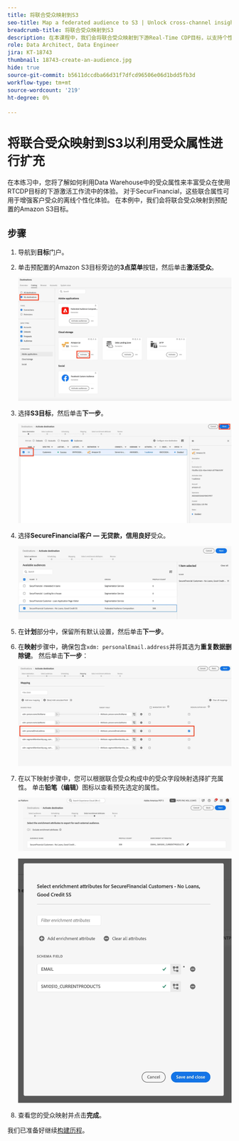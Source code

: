 ```yaml
---
title: 将联合受众映射到S3
seo-title: Map a federated audience to S3 | Unlock cross-channel insights with Federated Audience Composition
breadcrumb-title: 将联合受众映射到S3
description: 在本课程中，我们会将联合受众映射到下游Real-Time CDP目标，以支持个性化的离线体验。
role: Data Architect, Data Engineer
jira: KT-18743
thumbnail: 18743-create-an-audience.jpg
hide: true
source-git-commit: b5611dccdba66d31f7dfcd96506e06d1bdd5fb3d
workflow-type: tm+mt
source-wordcount: '219'
ht-degree: 0%

---
```



# 将联合受众映射到S3以利用受众属性进行扩充

在本练习中，您将了解如何利用Data Warehouse中的受众属性来丰富受众在使用RTCDP目标的下游激活工作流中的体验。 对于SecurFinancial，这些联合属性可用于增强客户受众的离线个性化体验。 在本例中，我们会将联合受众映射到预配置的Amazon S3目标。

## 步骤

1. 导航到&#x200B;**目标**&#x200B;门户。

2. 单击预配置的Amazon S3目标旁边的&#x200B;**3点菜单**&#x200B;按钮，然后单击&#x200B;**激活受众**。

   ![激活受众](assets/activate-audiences.png)

3. 选择&#x200B;**S3目标**，然后单击&#x200B;**下一步**。

   ![select-s3-destination](assets/select-s3-destination.png)

4. 选择&#x200B;**SecureFinancial客户 — 无贷款，信用良好**&#x200B;受众。

   ![select-s3-audience](assets/select-s3-audience.png)

5. 在&#x200B;**计划**&#x200B;部分中，保留所有默认设置，然后单击&#x200B;**下一步**。

6. 在&#x200B;**映射**&#x200B;步骤中，确保包含`xdm: personalEmail.address`并将其选为&#x200B;**重复数据删除键**。 然后单击&#x200B;**下一步**：

   ![重复数据删除键](assets/deduplication-key.png)

7. 在以下映射步骤中，您可以根据联合受众构成中的受众字段映射选择扩充属性。 单击&#x200B;**铅笔（编辑）**&#x200B;图标以查看预先选定的属性。

   ![编辑属性](assets/edit-attributes.png)

   ![最终属性](assets/final-attribution.png)

8. 查看您的受众映射并点击&#x200B;**完成**。

我们已准备好继续[构建历程](build-journey-federated-audience.md)。
